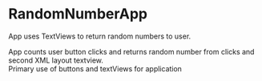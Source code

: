 # RandomNumberApp

App uses TextViews to return random numbers to user.

App counts user button clicks and returns random number from clicks and second XML layout textview.  
Primary use of buttons and textViews for application
